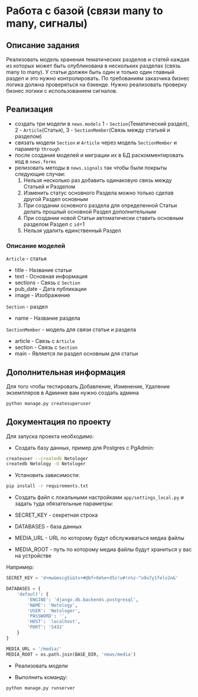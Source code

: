 
# Работа с базой (связи many to many, сигналы)

## Описание задания

Реализовать модель хранения тематических разделов и статей каждая из которых может быть опубликована
в нескольких разделах (связь many to many). У статьи должен быть один и только один главный раздел и
это нужно контролировать. По требованиям заказчика бизнес логика должна проверяться на бэкенде.
Нужно реализовать проверку бизнес логики с использованием сигналов.


## Реализация

* создать три модели в `news.models`  1 - `Section`(Тематический раздел), 2 - `Article`(Статья), 3 - `SectionMember`(Связь между статьей и разделом)
* связать модели `Section` и `Article` через модель `SectionMember` и параметр `through`
* после создания моделей и миграции их в БД раскомментировать код в `news.forms`
* релизовать методы в `news.signals` так чтобы были покрыты следующие случаи:
    1) Нельзя несколько раз добавить одинаковую связь между Статьей и Разделом
    2) Изменить статус основного Раздела можно только сделав другой Раздел основным
    3) При создании основного раздела для определенной Cтатьи делать прошлый основной Раздел дополнительным
    4) При создании новой Статьи автоматически ставить основным разделом Раздел с `id`=1
    5) Нельзя удалить единственный Раздел

### Описание моделей

`Article` - статья
* title - Название статьи
* text - Основная информация
* sections - Связь с `Section`
* pub_date - Дата публикации
* image - Изображение

`Section` - раздел
* name - Название раздела

`SectionMember` - модель для связи статьи и раздела
* article - Связь с `Article`
* section - Связь с `Section`
* main - Является ли раздел основным для статьи

## Дополнительная информация

Для того чтобы тестировать Добавление, Изменение, Удаление экземпляров в Админке вам нужно создать админа

```bash
python manage.py createsuperuser
```

## Документация по проекту

Для запуска проекта необходимо:

* Создать базу данных, пример для Postgres с PgAdmin:

```bash
createuser --createdb Netologer
createdb Netology -U Netologer
```

* Установить зависимости:

```bash
pip install -r requirements.txt
```

* Создать файл с локальными настройками `app/settings_local.py`
и задать туда обязательные параметры:

* SECRET_KEY - секретная строка
* DATABASES - база данных
* MEDIA_URL - URL по которому будут обслуживаться медиа файлы
* MEDIA_ROOT - путь по которому медиа файлы будут храниться у вас на устройстве

Например:

```python
SECRET_KEY = 'd+mw&mscg5i&tx+#@bf+6m%e+d5z!u#!n%z-^o9u7y1felv2o&'

DATABASES = {
    'default': {
        'ENGINE': 'django.db.backends.postgresql',
        'NAME': 'Netology',
        'USER': 'Netologer',
        'PASSWORD': '',
        'HOST': 'localhost',
        'PORT': '5432'
    }
}

MEDIA_URL = '/media/'
MEDIA_ROOT = os.path.join(BASE_DIR, 'news/media')
```

* Реализовать модели

* Выполнить команду:

```bash
python manage.py runserver
```